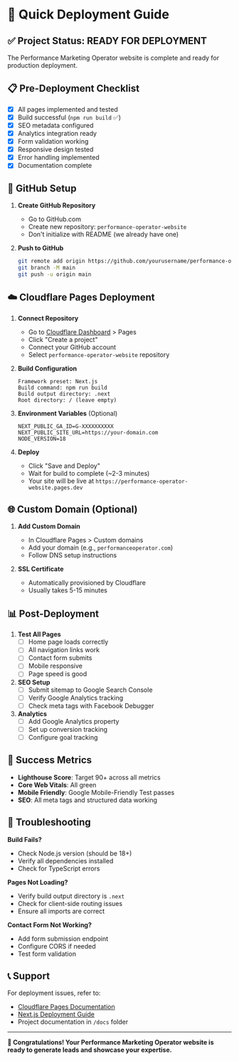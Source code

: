 # 🚀 Quick Deployment Guide

## ✅ Project Status: READY FOR DEPLOYMENT

The Performance Marketing Operator website is complete and ready for production deployment.

## 📋 Pre-Deployment Checklist

- [x] All pages implemented and tested
- [x] Build successful (`npm run build` ✅)
- [x] SEO metadata configured
- [x] Analytics integration ready
- [x] Form validation working
- [x] Responsive design tested
- [x] Error handling implemented
- [x] Documentation complete

## 🔗 GitHub Setup

1. **Create GitHub Repository**
   - Go to GitHub.com
   - Create new repository: `performance-operator-website`
   - Don't initialize with README (we already have one)

2. **Push to GitHub**
   ```bash
   git remote add origin https://github.com/yourusername/performance-operator-website.git
   git branch -M main
   git push -u origin main
   ```

## ☁️ Cloudflare Pages Deployment

1. **Connect Repository**
   - Go to [Cloudflare Dashboard](https://dash.cloudflare.com) > Pages
   - Click "Create a project"
   - Connect your GitHub account
   - Select `performance-operator-website` repository

2. **Build Configuration**
   ```
   Framework preset: Next.js
   Build command: npm run build
   Build output directory: .next
   Root directory: / (leave empty)
   ```

3. **Environment Variables** (Optional)
   ```
   NEXT_PUBLIC_GA_ID=G-XXXXXXXXXX
   NEXT_PUBLIC_SITE_URL=https://your-domain.com
   NODE_VERSION=18
   ```

4. **Deploy**
   - Click "Save and Deploy"
   - Wait for build to complete (~2-3 minutes)
   - Your site will be live at `https://performance-operator-website.pages.dev`

## 🌐 Custom Domain (Optional)

1. **Add Custom Domain**
   - In Cloudflare Pages > Custom domains
   - Add your domain (e.g., `performanceoperator.com`)
   - Follow DNS setup instructions

2. **SSL Certificate**
   - Automatically provisioned by Cloudflare
   - Usually takes 5-15 minutes

## 📊 Post-Deployment

1. **Test All Pages**
   - [ ] Home page loads correctly
   - [ ] All navigation links work
   - [ ] Contact form submits
   - [ ] Mobile responsive
   - [ ] Page speed is good

2. **SEO Setup**
   - [ ] Submit sitemap to Google Search Console
   - [ ] Verify Google Analytics tracking
   - [ ] Check meta tags with Facebook Debugger

3. **Analytics**
   - [ ] Add Google Analytics property
   - [ ] Set up conversion tracking
   - [ ] Configure goal tracking

## 🎯 Success Metrics

- **Lighthouse Score**: Target 90+ across all metrics
- **Core Web Vitals**: All green
- **Mobile Friendly**: Google Mobile-Friendly Test passes
- **SEO**: All meta tags and structured data working

## 🔧 Troubleshooting

**Build Fails?**
- Check Node.js version (should be 18+)
- Verify all dependencies installed
- Check for TypeScript errors

**Pages Not Loading?**
- Verify build output directory is `.next`
- Check for client-side routing issues
- Ensure all imports are correct

**Contact Form Not Working?**
- Add form submission endpoint
- Configure CORS if needed
- Test form validation

## 📞 Support

For deployment issues, refer to:
- [Cloudflare Pages Documentation](https://developers.cloudflare.com/pages/)
- [Next.js Deployment Guide](https://nextjs.org/docs/deployment)
- Project documentation in `/docs` folder

---

**🎉 Congratulations! Your Performance Marketing Operator website is ready to generate leads and showcase your expertise.** 